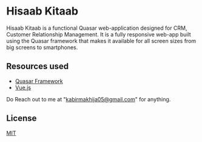 # Hisaab Kitaab 

Hisaab Kitaab is a functional Quasar web-application designed for CRM, Customer Relationship Management. It is a fully responsive web-app built using the Quasar framework that makes it available for all screen sizes from big screens to smartphones.

## Resources used
* [Quasar Framework](https://quasar.dev/)
* [Vue.js](https://vuejs.org/)

Do Reach out to me at "kabirmakhija05@gmail.com" for anything.

## License

[MIT](http://opensource.org/licenses/MIT)
